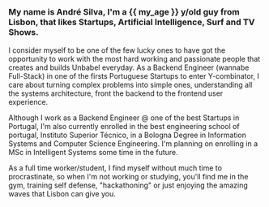## <h3 class="lead text-left">My name is André Silva, I'm a {{ my_age }} y/old guy from Lisbon, that likes Startups, Artificial Intelligence, Surf and TV Shows.</h3>

<p>I consider myself to be one of the few lucky ones to have got the
opportunity to work with the most hard working and passionate people that
creates and builds Unbabel everyday. As a Backend Engineer (wannabe Full-Stack)
in one of the firsts Portuguese Startups to enter Y-combinator, I care
about turning complex problems into simple ones, understanding all the systems
 architecture, front the backend to the frontend user experience.</p>

<p>Although I work as a Backend Engineer @ one of the best Startups in Portugal,
I'm also currently enrolled in the best engineering school of portugal, Instituto
Superior Técnico, in a Bologna Degree in Information Systems and Computer Science
Engineering. I'm planning on enrolling in a MSc in Intelligent Systems some
 time in the future.</p>

<p>As a full time worker/student, I find myself without much time to procrastinate,
 so when I'm not working or studying, you'll find me in the gym, training self
 defense, "hackathoning" or just enjoying the amazing waves that Lisbon can give you.</p>

<!-- My passion lies in Artificial Intelligence. The naive idea of making the
machine do all your work the minimum effort, learning by itself, is something that always intrigued me.-->
